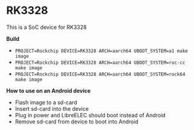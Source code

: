# RK3328

This is a SoC device for RK3328

**Build**

* `PROJECT=Rockchip DEVICE=RK3328 ARCH=aarch64 UBOOT_SYSTEM=a1 make image`
* `PROJECT=Rockchip DEVICE=RK3328 ARCH=aarch64 UBOOT_SYSTEM=roc-cc make image`
* `PROJECT=Rockchip DEVICE=RK3328 ARCH=aarch64 UBOOT_SYSTEM=rock64 make image`

**How to use on an Android device**
- Flash image to a sd-card
- Insert sd-card into the device
- Plug in power and LibreELEC should boot instead of Android
- Remove sd-card from device to boot into Android
